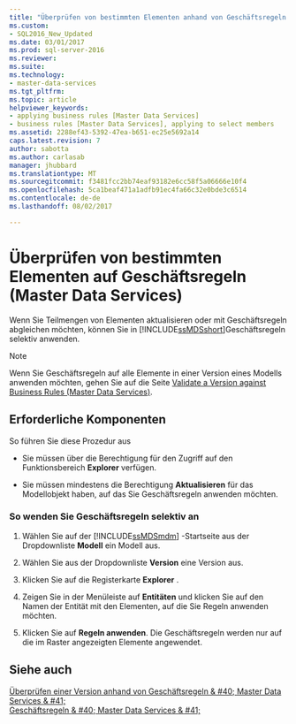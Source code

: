 ```yaml
---
title: "Überprüfen von bestimmten Elementen anhand von Geschäftsregeln (Master Data Services) | Microsoft Docs"
ms.custom:
- SQL2016_New_Updated
ms.date: 03/01/2017
ms.prod: sql-server-2016
ms.reviewer: 
ms.suite: 
ms.technology:
- master-data-services
ms.tgt_pltfrm: 
ms.topic: article
helpviewer_keywords:
- applying business rules [Master Data Services]
- business rules [Master Data Services], applying to select members
ms.assetid: 2288ef43-5392-47ea-b651-ec25e5692a14
caps.latest.revision: 7
author: sabotta
ms.author: carlasab
manager: jhubbard
ms.translationtype: MT
ms.sourcegitcommit: f3481fcc2bb74eaf93182e6cc58f5a06666e10f4
ms.openlocfilehash: 5ca1beaf471a1adfb91ec4fa66c32e0bde3c6514
ms.contentlocale: de-de
ms.lasthandoff: 08/02/2017

---
```

# <a name="validate-specific-members-against-business-rules-master-data-services"></a>Überprüfen von bestimmten Elementen auf Geschäftsregeln (Master Data Services)
  Wenn Sie Teilmengen von Elementen aktualisieren oder mit Geschäftsregeln abgleichen möchten, können Sie in [!INCLUDE[ssMDSshort](../includes/ssmdsshort-md.md)]Geschäftsregeln selektiv anwenden.  
  
> [!NOTE]  
>  Wenn Sie Geschäftsregeln auf alle Elemente in einer Version eines Modells anwenden möchten, gehen Sie auf die Seite [Validate a Version against Business Rules &#40;Master Data Services&#41;](../master-data-services/validate-a-version-against-business-rules-master-data-services.md).  
  
## <a name="prerequisites"></a>Erforderliche Komponenten  
 So führen Sie diese Prozedur aus  
  
-   Sie müssen über die Berechtigung für den Zugriff auf den Funktionsbereich **Explorer** verfügen.  
  
-   Sie müssen mindestens die Berechtigung **Aktualisieren** für das Modellobjekt haben, auf das Sie Geschäftsregeln anwenden möchten.  
  
### <a name="to-apply-business-rules-selectively"></a>So wenden Sie Geschäftsregeln selektiv an  
  
1.  Wählen Sie auf der [!INCLUDE[ssMDSmdm](../includes/ssmdsmdm-md.md)] -Startseite aus der Dropdownliste **Modell** ein Modell aus.  
  
2.  Wählen Sie aus der Dropdownliste **Version** eine Version aus.  
  
3.  Klicken Sie auf die Registerkarte **Explorer** .  
  
4.  Zeigen Sie in der Menüleiste auf **Entitäten** und klicken Sie auf den Namen der Entität mit den Elementen, auf die Sie Regeln anwenden möchten.  
  
5.  Klicken Sie auf **Regeln anwenden**. Die Geschäftsregeln werden nur auf die im Raster angezeigten Elemente angewendet.  
  
## <a name="see-also"></a>Siehe auch  
 [Überprüfen einer Version anhand von Geschäftsregeln & #40; Master Data Services & #41;](../master-data-services/validate-a-version-against-business-rules-master-data-services.md)   
 [Geschäftsregeln & #40; Master Data Services & #41;](../master-data-services/business-rules-master-data-services.md)  
  
  
